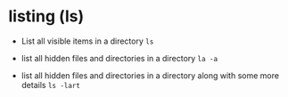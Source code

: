 # listing (ls)
- List all visible items in a directory 
`ls`

- list all hidden files and directories in a directory
`la -a`

- list all hidden files and directories in a 
directory along with some more details
`ls -lart`

